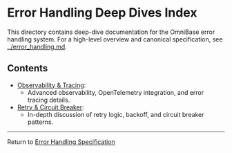 <!-- === OmniNode:Metadata ===
author: OmniNode Team
copyright: OmniNode Team
created_at: '2025-05-28T12:40:26.260499'
description: Stamped by ONEX
entrypoint: python://index.md
hash: e3aa0633fecfd18a50e73e4abe31975ba4fe0ad3cf049c6f8bcfd7c2ede8c5bc
last_modified_at: '2025-05-29T11:50:14.867815+00:00'
lifecycle: active
meta_type: tool
metadata_version: 0.1.0
name: index.md
namespace: omnibase.index
owner: OmniNode Team
protocol_version: 0.1.0
runtime_language_hint: python>=3.11
schema_version: 0.1.0
state_contract: state_contract://default
tools: null
uuid: b01c52dc-73a9-43dc-bb1c-bbf82157e69b
version: 1.0.0

<!-- === /OmniNode:Metadata === -->


# Error Handling Deep Dives Index

This directory contains deep-dive documentation for the OmniBase error handling system. For a high-level overview and canonical specification, see [../error_handling.md](../error_handling.md).

## Contents

- [Observability & Tracing](observability.md):
  - Advanced observability, OpenTelemetry integration, and error tracing details.
- [Retry & Circuit Breaker](retry.md):
  - In-depth discussion of retry logic, backoff, and circuit breaker patterns.

---

Return to [Error Handling Specification](../error_handling.md)
